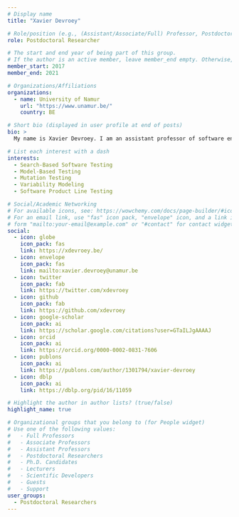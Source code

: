 ```yaml
---
# Display name
title: "Xavier Devroey"

# Role/position (e.g., (Assistant/Associate/Full) Professor, Postdoctoral Researchers, Ph.D. Candidate)
role: Postdoctoral Researcher

# The start and end year of being part of this group.
# If the author is an active member, leave member_end empty. Otherwise, fill in.
member_start: 2017
member_end: 2021

# Organizations/Affiliations
organizations:
  - name: University of Namur
    url: "https://www.unamur.be/"
    country: BE

# Short bio (displayed in user profile at end of posts)
bio: >
  My name is Xavier Devroey. I am an assistant professor of software engineering at the Faculty of Computer Science of the University of Namur. My research goal is to advance the state-of-the-art and practice of automated test case generation. My main research interests include search-based and model-based software testing, test suite augmentation, DevOps, and variability-intensive systems.

# List each interest with a dash
interests:
  - Search-Based Software Testing
  - Model-Based Testing
  - Mutation Testing
  - Variability Modeling
  - Software Product Line Testing

# Social/Academic Networking
# For available icons, see: https://wowchemy.com/docs/page-builder/#icons
# For an email link, use "fas" icon pack, "envelope" icon, and a link in the
# form "mailto:your-email@example.com" or "#contact" for contact widget.
social: 
  - icon: globe
    icon_pack: fas
    link: https://xdevroey.be/
  - icon: envelope
    icon_pack: fas
    link: mailto:xavier.devroey@unamur.be
  - icon: twitter
    icon_pack: fab
    link: https://twitter.com/xdevroey
  - icon: github
    icon_pack: fab
    link: https://github.com/xdevroey
  - icon: google-scholar
    icon_pack: ai
    link: https://scholar.google.com/citations?user=GTaILJgAAAAJ
  - icon: orcid
    icon_pack: ai
    link: https://orcid.org/0000-0002-0831-7606
  - icon: publons
    icon_pack: ai
    link: https://publons.com/author/1301794/xavier-devroey
  - icon: dblp
    icon_pack: ai
    link: https://dblp.org/pid/16/11059

# Highlight the author in author lists? (true/false)
highlight_name: true

# Organizational groups that you belong to (for People widget)
# Use one of the following values: 
#   - Full Professors
#   - Associate Professors
#   - Assistant Professors
#   - Postdoctoral Researchers
#   - Ph.D. Candidates
#   - Lecturers
#   - Scientific Developers
#   - Guests
#   - Support
user_groups:
  - Postdoctoral Researchers
---
```

